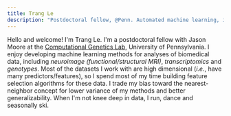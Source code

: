 ```yaml
---
title: Trang Le
description: "Postdoctoral fellow, @Penn. Automated machine learning, informatics, #rstats, open science + code."
---
```


Hello and welcome!
I'm Trang Le.
I'm a postdoctoral fellow with Jason Moore at the [Computational Genetics Lab](http://epistasis.org/), University of Pennsylvania.
I enjoy developing machine learning methods for analyses of biomedical data, including *neuroimage (functional/structural MRI)*, *transcriptomics* and *genotypes*.
Most of the datasets I work with are high dimensional (*i.e.*, have many predictors/features), so I spend most of my time building feature selection algorithms for these data.
I trade my bias toward the nearest-neighbor concept for lower variance of my methods and better generalizability.
When I'm not knee deep in data, I run, dance and seasonally ski.